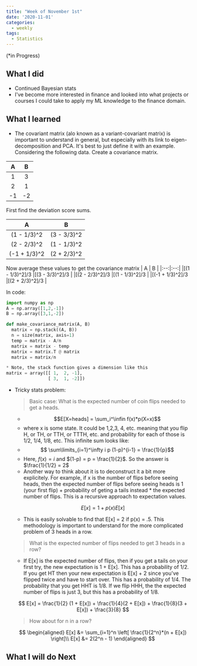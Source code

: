 ```yaml
---
title: "Week of November 1st"
date: '2020-11-01'
categories:
  - weekly
tags:
  - Statistics
---
```


(*in Progress)

## What I did

- Continued Bayesian stats
- I've become more interested in finance and looked into what projects or courses I could take to apply my ML knowledge to the finance domain.

## What I learned

- The covariant matrix (alo known as a variant-covariant matrix) is important to understand in general, but especially with its link to eigen-decomposition and PCA. It's best to just define it with an example. Considering the following data. Create a covariance matrix.

|  A |  B |
|:--:|:--:|
| 1  | 3  |
| 2  | 1  |
| -1 | -2 |

First find the deviation score sums.

|  A |  B |
|:--:|:--:|
|(1 - 1/3)^2  |(3 - 3/3)^2  |
|(2 - 2/3)^2  |(1 - 1/3)^2  |
|(-1 + 1/3)^2 |(2 + 2/3)^2  |

Now average these values to get the covariance matrix
|  A |  B |
|:--:|:--:|
|[(1 - 1/3)^2]/3  |[(3 - 3/3)^2]/3  |
|[(2 - 2/3)^2]/3  |[(1 - 1/3)^2]/3  |
|[(-1 + 1/3)^2]/3 |[(2 + 2/3)^2]/3  |

In code:
```python
import numpy as np
A = np.array([1,2,-1])
B = np.array([3,1,-2])

def make_covariance_matrix(A, B)
  matrix = np.stack((A, B))
  n = size(matrix, axis=1)
  temp = matrix - A/n
  matrix = matrix - temp
  matrix = matrix.T @ matrix
  matrix = matrix/n

* Note, the stack function gives a dimension like this 
matrix = array([[ 1,  2, -1],
                [ 3,  1, -2]])
```

- Tricky stats problem:
  > Basic case: What is the expected number of coin flips needed to get a heads.

  - $$E[X=heads] = \sum_i^\infin f(x)*p(X=x)$$ 
  - where x is some state. It could be 1,2,3, 4, etc. meaning that you flip H, or TH, or TTH, or TTTH, etc. and probability for each of those is 1/2, 1/4, 1/8, etc. This infinite sum looks like:
  - $$ \sum\limits_{i=1}^\infty i p (1-p)^{i-1} = \frac{1}{p}$$
  - Here, $f(x)=i$ and $(1-p) = p = \frac{1}{2}$. So the answer is $\frac{1}{1/2} = 2$
  - Another way to think about it is to deconstruct it a bit more explicitely. For example, if x is the number of flips before seeing heads, then the expected number of flips before seeing heads is 1 (your first flip) + probability of geting a tails instead * the expected number of flips. This is a recursive approach to expectation values.

  $$
  E[x] = 1 + p(x)E[x]
  $$

  - This is easily solvable to find that E[x] = 2 if p(x) = .5. This methodology is important to understand for the more complicated problem of 3 heads in a row.

  > What is the expected number of flips needed to get 3 heads in a row?

  - If E[x] is the expected number of flips, then if you get a tails on your first try, the new expectation is 1 + E[x]. This has a probability of 1/2. If you get HT then your new expectation is E[x] + 2 since you've flipped twice and have to start over. This has a probability of 1/4. The probability that you get HHT is 1/8. If we flip HHH, the the expected number of flips is just 3, but this has a probability of 1/8.

  $$
  E[x] = \frac{1}{2} (1 + E[x]) + \frac{1}{4}(2 + E[x]) + \frac{1}{8}(3 + E[x]) + \frac{3}{8}
  $$
  
  > How about for n in a row?

  $$
  \begin{aligned}
    E[x] &= \sum_{i=1}^n \left[ \frac{1}{2^n}*(n + E[x]) \right]\\
    E[x] &= 2(2^n - 1)
    \end{aligned}
  $$

## What I will do Next
